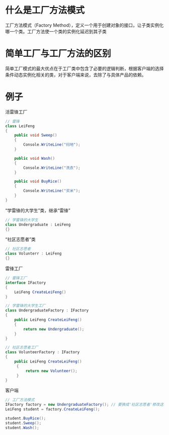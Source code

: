 # 什么是工厂方法模式
工厂方法模式（Factory Method），定义一个用于创建对象的接口，让子类实例化哪一个类。工厂方法使一个类的实例化延迟到其子类
# 简单工厂与工厂方法的区别
简单工厂模式的最大优点在于工厂类中包含了必要的逻辑判断，根据客户端的选择条件动态实例化相关的类，对于客户端来说，去除了与具体产品的依赖。
# 例子
活雷锋工厂
```csharp
// 雷锋
class LeiFeng
{
    public void Sweep()
    {
        Console.WriteLine("扫地");
    }

    public void Wash()
    {
        Console.WriteLine("洗衣");
    }

    public void BuyRice()
    {
        Console.WriteLine("买米");
    }
}
```
“学雷锋的大学生”类，继承“雷锋”
```csharp
// 学雷锋的大学生
class Undergraduate : LeiFeng
{}
```
“社区志愿者”类
```csharp
// 社区志愿者
class Volunterr : LeiFeng
{}
```
雷锋工厂
```csharp
// 雷锋工厂
interface IFactory
{
    LeiFeng CreateLeiFeng()
}

// 学雷锋的大学生工厂
class UndergraduateFactory : IFactory
{
	public LeiFeng CreateLeiFeng()
 	{
        return new Undergraduate();
    }
}

// 社区志愿者工厂
class VolunteerFactory : IFactory
{
	public LeiFeng CreateLeiFeng()
     {
         return new Volunteer();
     }
}
```
客户端
```csharp
// 工厂方法模式
IFactory factory = new UndergraduateFactory(); // 要换成'社区志愿者'修改这里就可以
LeiFeng student = factory.CreateLeiFeng();

student.BuyRice();
student.Sweep();
student.Wash();
```
